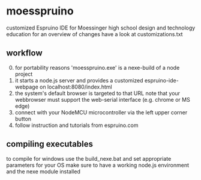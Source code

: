 # moesspruino
customized Espruino IDE for Moessinger high school design and technology education
for an overview of changes have a look at customizations.txt

workflow
--------

0. for portability reasons 'moesspruino.exe' is a nexe-build of a node project
1. it starts a node.js server and provides a customized espruino-ide-webpage on localhost:8080/index.html
2. the system's default browser is targeted to that URL
   note that your webbrowser must support the web-serial interface (e.g. chrome or MS edge)
3. connect with your NodeMCU microcontroller via the left upper corner button
4. follow instruction and tutorials from espruino.com


compiling executables
---------------------
to compile for windows use the build_nexe.bat and set appropriate parameters for your OS
make sure to have a working node.js environment and the nexe module installed
